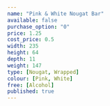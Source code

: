 ```yaml
---
name: "Pink & White Nougat Bar"
available: false
purchase_option: "0"
price: 1.25
cost_price: 0.5
width: 235
height: 64
depth: 11
weight: 147
type: [Nougat, Wrapped]
colour: [Pink, White]
free: [Alcohol]
published: true
---
```

